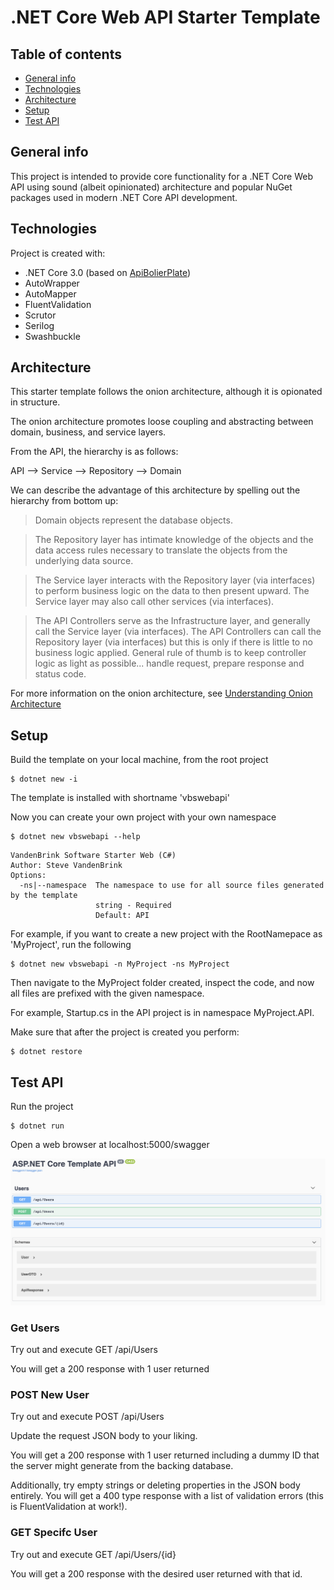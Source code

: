 # .NET Core Web API Starter Template

## Table of contents
* [General info](#general-info)
* [Technologies](#technologies)
* [Architecture](#architecture)
* [Setup](#setup)
* [Test API](#test-api)

## General info
This project is intended to provide core functionality for a .NET Core Web API using sound (albeit opinionated) architecture and popular NuGet packages used in modern .NET Core API development.
	
## Technologies
Project is created with:
* .NET Core 3.0 (based on [ApiBolierPlate](https://github.com/proudmonkey/ApiBoilerPlate))
* AutoWrapper
* AutoMapper
* FluentValidation
* Scrutor
* Serilog
* Swashbuckle

## Architecture
This starter template follows the onion architecture, although it is opionated in structure.

The onion architecture promotes loose coupling and abstracting between domain, business, and service layers.

From the API, the hierarchy is as follows:

API --> Service --> Repository --> Domain

We can describe the advantage of this architecture by spelling out the hierarchy from bottom up:

> Domain objects represent the database objects.

>The Repository layer has intimate knowledge of the objects and the data access rules necessary to translate the objects from the underlying data source.

>The Service layer interacts with the Repository layer (via interfaces) to perform business logic on the data to then present upward.  The Service layer may also call other services (via interfaces).

>The API Controllers serve as the Infrastructure layer, and generally call the Service layer (via interfaces).  The API Controllers can call the Repository layer (via interfaces) but this is only if there is little to no business logic applied.  General rule of thumb is to keep controller logic as light as possible... handle request, prepare response and status code.

For more information on the onion architecture, see [Understanding Onion Architecture](https://www.codeguru.com/csharp/csharp/cs_misc/designtechniques/understanding-onion-architecture.html)
	
## Setup
Build the template on your local machine, from the root project

```
$ dotnet new -i
```

The template is installed with shortname 'vbswebapi'

Now you can create your own project with your own namespace

```
$ dotnet new vbswebapi --help
```

```
VandenBrink Software Starter Web (C#)
Author: Steve VandenBrink
Options:                                                                              
  -ns|--namespace  The namespace to use for all source files generated by the template
                   string - Required                                                  
                   Default: API   
```

For example, if you want to create a new project with the RootNamepace as 'MyProject', run the following

```
$ dotnet new vbswebapi -n MyProject -ns MyProject
```

Then navigate to the MyProject folder created, inspect the code, and now all files are prefixed with the given namespace.

For example, Startup.cs in the API project is in namespace MyProject.API.

Make sure that after the project is created you perform:

```
$ dotnet restore
```

## Test API

Run the project

```
$ dotnet run
```

Open a web browser at localhost:5000/swagger

![alt text](swagger.png "Swagger")

### Get Users

Try out and execute GET /api/Users

You will get a 200 response with 1 user returned

### POST New User

Try out and execute POST /api/Users

Update the request JSON body to your liking.

You will get a 200 response with 1 user returned including a dummy ID that the server might generate from the backing database.

Additionally, try empty strings or deleting properties in the JSON body entirely.  You will get a 400 type response with a list of validation errors (this is FluentValidation at work!).

### GET Specifc User

Try out and execute GET /api/Users/{id}

You will get a 200 response with the desired user returned with that id.